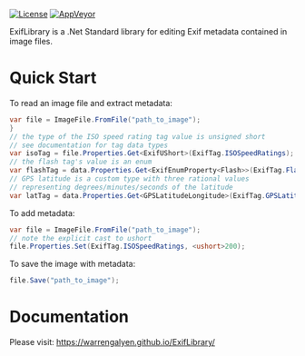 [![License](http://img.shields.io/npm/l/xmlbuilder.svg?style=flat-square)](http://opensource.org/licenses/MIT)
[![AppVeyor](https://img.shields.io/appveyor/ci/warrengalyen/exiflibrary.svg?style=flat-square)](https://ci.appveyor.com/project/warrengalyen/exiflibrary)

ExifLibrary is a .Net Standard library for editing Exif metadata contained in image files.

# Quick Start #

To read an image file and extract metadata:

```cs
var file = ImageFile.FromFile("path_to_image");
}
// the type of the ISO speed rating tag value is unsigned short
// see documentation for tag data types
var isoTag = file.Properties.Get<ExifUShort>(ExifTag.ISOSpeedRatings);
// the flash tag's value is an enum
var flashTag = data.Properties.Get<ExifEnumProperty<Flash>>(ExifTag.Flash);
// GPS latitude is a custom type with three rational values
// representing degrees/minutes/seconds of the latitude 
var latTag = data.Properties.Get<GPSLatitudeLongitude>(ExifTag.GPSLatitude);
```

To add metadata:

```cs
var file = ImageFile.FromFile("path_to_image");
// note the explicit cast to ushort
file.Properties.Set(ExifTag.ISOSpeedRatings, <ushort>200);
```

To save the image with metadata:

```cs
file.Save("path_to_image");
```

# Documentation #

Please visit: https://warrengalyen.github.io/ExifLibrary/